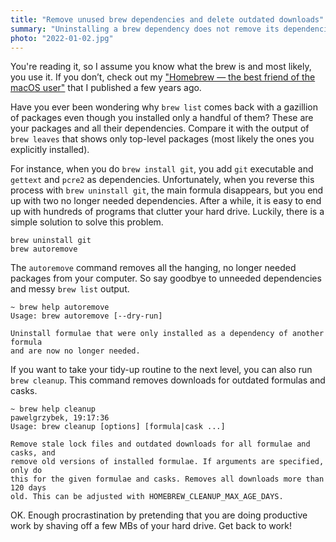 ```yaml
---
title: "Remove unused brew dependencies and delete outdated downloads"
summary: "Uninstalling a brew dependency does not remove its dependencies. There is an easy solution for that, though. If you want to delete outdated formulas, I also get you covered."
photo: "2022-01-02.jpg"
---
```


You're reading it, so I assume you know what the brew is and most likely, you use it. If you don’t, check out my ["Homebrew — the best friend of the macOS user"](https://pawelgrzybek.com/homebrew-the-best-friend-of-the-macos-user/) that I published a few years ago.

Have you ever been wondering why `brew list` comes back with a gazillion of packages even though you installed only a handful of them? These are your packages and all their dependencies. Compare it with the output of `brew leaves` that shows only top-level packages (most likely the ones you explicitly installed).

For instance, when you do `brew install git`, you add `git` executable and `gettext` and `pcre2` as dependencies. Unfortunately, when you reverse this process with `brew uninstall git`, the main formula disappears, but you end up with two no longer needed dependencies. After a while, it is easy to end up with hundreds of programs that clutter your hard drive. Luckily, there is a simple solution to solve this problem.

```
brew uninstall git
brew autoremove
```

The `autoremove` command removes all the hanging, no longer needed packages from your computer. So say goodbye to unneeded dependencies and messy `brew list` output.

```
~ brew help autoremove 
Usage: brew autoremove [--dry-run]

Uninstall formulae that were only installed as a dependency of another formula
and are now no longer needed.
```

If you want to take your tidy-up routine to the next level, you can also run `brew cleanup`. This command removes downloads for outdated formulas and casks.

```
~ brew help cleanup                                                                                                                                   pawelgrzybek, 19:17:36
Usage: brew cleanup [options] [formula|cask ...]

Remove stale lock files and outdated downloads for all formulae and casks, and
remove old versions of installed formulae. If arguments are specified, only do
this for the given formulae and casks. Removes all downloads more than 120 days
old. This can be adjusted with HOMEBREW_CLEANUP_MAX_AGE_DAYS.
```

OK. Enough procrastination by pretending that you are doing productive work by shaving off a few MBs of your hard drive. Get back to work!
